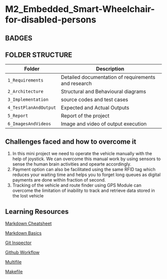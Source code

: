 # M2_Embedded_Smart-Wheelchair-for-disabled-persons


## BADGES

<!--| Unit Testing |
|--------| 
[![C/C++ CI UnitTesting](https://github.com/Janevj-05/M1_Application_Parking-Management-System/actions/workflows/unit_testing.yml/badge.svg)](https://github.com/Janevj-05/M1_Application_Parking-Management-System/actions/workflows/unit_testing.yml)

| Cpp Check |
|--------|
[![Code Quality - Static Code - Cppcheck](https://github.com/Janevj-05/M1_Application_Parking-Management-System/actions/workflows/cppcheck.yml/badge.svg)](https://github.com/Janevj-05/M1_Application_Parking-Management-System/actions/workflows/cppcheck.yml)

| Git Inspector |
|--------|
[![Contribution Check - Git Inspector](https://github.com/Janevj-05/M1_Application_Parking-Management-System/actions/workflows/gitinspector.yml/badge.svg)](https://github.com/Janevj-05/M1_Application_Parking-Management-System/actions/workflows/gitinspector.yml) 

| Codiga Badge |
|--------|
![Codiga Badge](https://api.codiga.io/project/29940/score/svg) 
![Codiga Badge](https://api.codiga.io/project/29940/status/svg)  

| Codacy Badge |
|--------|
[![Codacy Badge](https://app.codacy.com/project/badge/Grade/4a0a7dba5d37442887c0f819fb71ced6)](https://www.codacy.com/gh/Janevj-05/M1_Application_Parking-Management-System/dashboard?utm_source=github.com&amp;utm_medium=referral&amp;utm_content=Janevj-05/M1_Application_Parking-Management-System&amp;utm_campaign=Badge_Grade) !-->

## FOLDER STRUCTURE
| Folder | Description |
|--------|-------------|
| `1_Requirements`| Detailed documentation of requirements and research |
| `2_Architecture`| Structural and Behavioural diagrams|
| `3_Implementation`| source codes and test cases |
| `4_TestPlanAndOutput`| Expected and Actual Outputs  |
| `5_Report`| Report of the project |
| `6_ImagesAndVideos`| Image and video of output execution |

## Challenges faced and how to overcome it
1.   In this mini project we need to operate the vehicle manually with the help of joystick. We can overcome this manual work by using sensors to sense the human brain activities and opearte accordingly.
2.   Payment option can also be facilitated using the same RFID tag which reduces your waiting time and helps you to forget long queues as digital payments are done within fraction of second.
3.   Tracking of the vehicle and route finder using GPS Module can overcome the limitation of inability to track and retrieve data stored in the lost vehicle

## Learning Resources
[Markdown Cheatsheet](https://github.com/adam-p/markdown-here/wiki/Markdown-Cheatsheet)

[Markdown Basics](https://docs.github.com/en/github/writing-on-github/getting-started-with-writing-and-formatting-on-github/basic-writing-and-formatting-syntax)

[Git Inspector](https://github.com/ejwa/gitinspector)

[Github Workflow](https://lab.github.com/githubtraining/first-day-on-github)

[Multifile](https://softwareengineering.stackexchange.com/questions/401415/what-are-the-benefits-of-multi-file-programming)

[Makefile](https://youtu.be/O5mG8H36V44)
